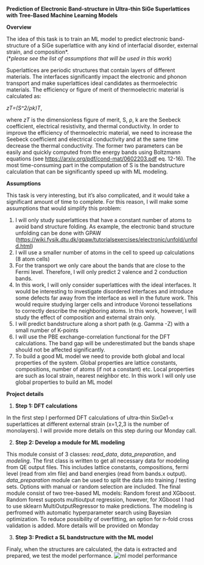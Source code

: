 **Prediction of Electronic Band-structure in Ultra-thin SiGe Superlattices with Tree-Based Machine Learning Models**

**Overview**

The idea of this task is to train an ML model to predict electronic band-structure of a SiGe superlattice with any kind of interfacial disorder, external strain, and composition*.   
(**please see the list of assumptions that will be used in this work*)

Superlattices are periodic structures that contain layers of different materials. The interfaces significantly impact the electronic and phonon transport and make superlattices ideal candidates as thermoelectric materials. The efficiency or figure of merit of thermoelectric material is calculated as:

*zT=(S^2/ρk)T*,

where *zT* is the dimensionless figure of merit, S, ρ, k  are the Seebeck coefficient, electrical resistivity, and thermal conductivity. In order to improve the efficiency of thermoelectric material, we need to increase the Seebeck coefficient and electrical conductivity and at the same time decrease the thermal conductivity.  The former two parameters can be easily and quickly computed from the energy bands using Boltzmann equations (see https://arxiv.org/pdf/cond-mat/0602203.pdf eq. 12-16). The most time-consuming part in the computation of S is the bandstructure calculation that can be significantly speed up with ML modeling. 
 

**Assumptions**

This task is very interesting, but it’s also complicated, and it would take a significant amount of time to complete. For this reason, I will make some assumptions that would simplify this problem:
1. I will only study superlattices that have a constant number of atoms to avoid band structure folding. As example, the electronic band structure unfolding can be done with GPAW (https://wiki.fysik.dtu.dk/gpaw/tutorialsexercises/electronic/unfold/unfold.html)
2. I will use a smaller number of atoms in the cell to speed up calculations (8 atom cells)
3. For the transport we only care about the bands that are close to the Fermi level. Therefore, I will only predict 2 valence and 2 conduction bands. 
4. In this work, I will only consider superlattices with the ideal interfaces. It would be interesting to investigate disordered interfaces and introduce some defects far away from the interface as well in the future work. This would require studying larger cells and introduce Voronoi tessellations to correctly describe the neighboring atoms. In this work, however, I will study the effect of composition and external strain only. 
5. I will predict bandstructure along a short path (e.g. Gamma -Z) with a small number of K-points
6. I will use the PBE exchange-correlation functional for the DFT calculations. The band gap will be underestimated but the bands shape should not be affected significantly. 
7. To build a good ML model we need to provide both global and local properties of the system. Global properties are lattice constants, compositions, number of atoms (if not a constant) etc. Local properties are such as local strain, nearest neighbor etc. In this work I will only use global properties to build an ML model  


**Project details**

1. **Step 1: DFT calculations** 

In the first step I performed DFT calculations of ultra-thin SixGe1-x superlattices at different external strain (x=1,2,3 is the number of monolayers). I will provide more details on this step during our Monday call.   

2. **Step 2: Develop a module for ML modeling**

This module consist of 3 classes: *read_data*, *data_preparation*, and *modeling*. The first class is written to get all necessary data for modeling from QE output files. This includes lattice constants, compositions, fermi level (read from xlm file) and band energies (read from bands.x output). *data_preparation* module can be used to split the data into training / testing sets. Options with manual or random selection are included. The final module consist of two tree-based ML models: Random forest and XGboost. Random forest suppots multioutput regression, however, for XGboost I had to use sklearn MultiOutputRegressor to make predictions. The modeling is perfromed with automatic hyperparameter search using Bayesian optimization. To reduce possibility of overfitting, an option for n-fold cross validation is added. More details will be provided on Monday 
 
3. **Step 3: Predict a SL bandstructure with the ML model**

Finaly, when the structures are calculated, the data is extracted and prepared, we test the model performance. 
![ml model performance](https://user-images.githubusercontent.com/64281595/139505384-c190b36a-62a3-48ee-9360-b1d56e0efeea.png)


